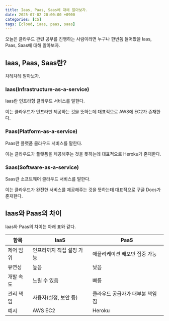 ```yaml
---
title: Iaas, Paas, Saas에 대해 알아보자.
date: 2025-07-02 20:00:00 +0900
categories: [CS]
tags: [cloud, iaas, paas, saas]
---
```


오늘은 클라우드 관련 공부를 진행하는 사람이라면 누구나 한번쯤 들어봤을 Iaas, Paas, Saas에 대해 알아보자.

## **Iaas, Paas, Saas란?**

차례차례 알아보자.

### **Iaas(Infrastructure-as-a-service)**

Iaas란 인프라형 클라우드 서비스를 말한다.<br>

이는 클라우드가 인프라만 제공하는 것을 뜻하는데 대표적으로 AWS에 EC2가 존재한다.

### **Paas(Platform-as-a-service)**

Paas란 플랫폼 클라우드 서비스를 말한다.<br>

이는 클라우드가 플랫폼을 제공해주는 것을 뜻하는데 대표적으로 Heroku가 존재한다.

### **Saas(Software-as-a-service)**

Saas란 소프트웨어 클라우드 서비스를 말한다.<br>

이는 클라우드가 완전한 서비스를 제공해주는 것을 뜻하는데 대표적으로 구글 Docs가 존재한다.

## **Iaas와 Paas의 차이**

Iaas와 Paas의 차이는 아래 표와 같다.

| 항목      | IaaS                      | PaaS                            |
| --------- | ------------------------- | ------------------------------- |
| 제어 범위 | 인프라까지 직접 설정 가능 | 애플리케이션 배포만 집중 가능   |
| 유연성    | 높음                      | 낮음                            |
| 개발 속도 | 느릴 수 있음              | 빠름                            |
| 관리 책임 | 사용자(설정, 보안 등)     | 클라우드 공급자가 대부분 책임짐 |
| 예시      | AWS EC2                   | Heroku                          |
